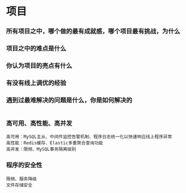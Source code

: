# 项目

### 所有项目之中，哪个做的最有成就感，哪个项目最有挑战，为什么

### 项目之中的难点是什么

### 你认为项目的亮点有什么

### 有没有线上调优的经验

### 遇到过最难解决的问题是什么，你是如何解决的
```

```

### 高可用、高性能、高并发
```
高可用：MySQL主从、中间件监控告警机制、程序日志统一化以快速响应线上程序异常
高性能：Redis缓存、Elastic多重聚合查询功能
高并发：限频、MySQL事务隔离级别
```

### 程序的安全性
```
限频、服务降级
文件存储安全
```

